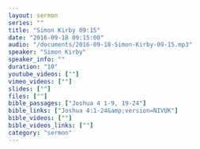 ```yaml
---
layout: sermon
series: ""
title: "Simon Kirby 09:15"
date: "2016-09-18 09:15:00"
audio: "/documents/2016-09-18-Simon-Kirby-09-15.mp3"
speaker: "Simon Kirby"
speaker_info: ""
duration: "10"
youtube_videos: [""]
vimeo_videos: [""]
slides: [""]
files: [""]
bible_passages: ["Joshua 4 1-9, 19-24"]
bible_links: ["Joshua 4:1-24&amp;version=NIVUK"]
bible_videos: [""]
bible_videos_links: [""]
category: "sermon"
---
```

